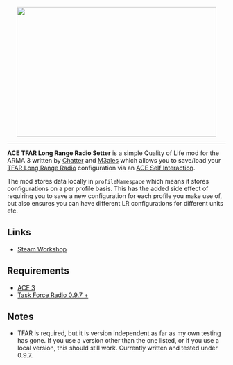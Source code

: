 <p align="center">
	<img width="460" height="300" src="https://github.com/RTO-Chatter/ACE-TFAR-Long-Range-Setter/blob/master/image_src/logo_large_grey_alpha.png?raw=true">
</p>

***

**ACE TFAR Long Range Radio Setter** is a simple Quality of Life mod for the ARMA 3 written by [Chatter](https://github.com/RTO-Chatter) and [M3ales](https://github.com/M3ales) which allows you to save/load your [TFAR Long Range Radio](https://github.com/michail-nikolaev/task-force-arma-3-radio) configuration via an [ACE Self Interaction](https://github.com/acemod/ACE3).

The mod stores data locally in `profileNamespace` which means it stores configurations on a per profile basis. This has the added side effect of requiring you to save a new configuration for each profile you make use of, but also ensures you can have different LR configurations for different units etc.

## Links

- [Steam Workshop](https://steamcommunity.com/sharedfiles/filedetails/?id=1909836103)

## Requirements

- [ACE 3](https://github.com/acemod/ACE3)
- [Task Force Radio 0.9.7 +](https://github.com/michail-nikolaev/task-force-arma-3-radio)

## Notes

- TFAR is required, but it is version independent as far as my own testing has gone. If you use a version other than the one listed, or if you use a local version, this should still work. Currently written and tested under 0.9.7.
